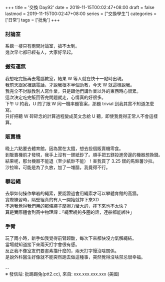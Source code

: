 +++
title = '交換 Day92'
date = 2019-11-15T00:02:47+08:00
draft = false
lastmod = 2019-11-15T00:02:47+08:00
series = ["交換學生"]
categories = ['日常']
tags = ['批兔']
+++
### 討論室 
系館一樓只有兩間討論室，搶不太到。<br>
幾次早七都已經有人，大家好早起。<br>

### 搬有運無 
我想吃完飯再去電腦教室，結果 W 等人就在快十一點時出現。<br>
我前天跟家裡講電話，才說我根本半個助教，今天 W 就這樣說我。<br>
我完全不討厭教別人寫作業，只是跟他們講作業以外的東西時心很累。<br>
這次決定吃完飯回答完問題就走，心情真的好很多。<br>
下午 U 約我，U 問了跟 W 同一機率題答案，那題 trivial 到我其實不知道怎麼寫。<br>
只好把聽 W 碎碎念的計算過程變成英文念給 U 聽，即使我覺得正常人不會這樣算。<br>

### 販賣機 
晚上六點要去體育館，因為實在太餓，想去投個販賣機零食。<br>
到販賣機前才發現，我手上沒有一鎂紙鈔了。順手把五鎂投進旁邊的機器想換錢。<br>
結果呢，那台機器不能退（至少紙鈔不能）！害我買了 3.25 鎂的馬鈴薯沙拉。<br>
沙拉嘛，可能是為了久放，加了一堆醋，我覺得不行。<br>

### 攀岩繩 
去學如何操作攀岩的繩索，要認證過會用繩索才可以攀體育館的高牆。<br>
實際練習時，隔壁組真的有人一開始就摔下來XD<br>
不過我覺得我們用的那條繩子摩擦力蠻大的，摔下來也不太快？<br>
算是實際體會到高中物理課：「繩索繞夠多圈的話，連船都能綁住」<br>

### 手臂 
玩了兩小時，新手如我覺得前臂超酸，每次下來都快沒力氣解繩結。<br>
當場就知道接下來兩天打字會很有感。<br>
反正我不像室友們要畫素描什麼的，兩天打字慢沒啥關係。<br>
是說外科醫生好像就不能突然跑去做這種事，突然覺得沒啥禁忌很幸福。<br>
<br>
--<br>
※ 發信站: 批踢踢兔(ptt2.cc), 來自: xxx.xxx.xxx.xxx (美國)<br>

